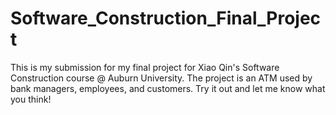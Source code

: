 # Software_Construction_Final_Project
This is my submission for my final project for Xiao Qin's Software Construction course @ Auburn University. 
The project is an ATM used by bank managers, employees, and customers.
Try it out and let me know what you think!
